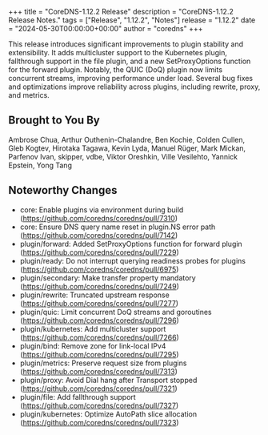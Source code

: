 +++
title = "CoreDNS-1.12.2 Release"
description = "CoreDNS-1.12.2 Release Notes."
tags = ["Release", "1.12.2", "Notes"]
release = "1.12.2"
date = "2024-05-30T00:00:00+00:00"
author = "coredns"
+++

This release introduces significant improvements to plugin stability and extensibility.
It adds multicluster support to the Kubernetes plugin, fallthrough support in the file plugin,
and a new SetProxyOptions function for the forward plugin.
Notably, the QUIC (DoQ) plugin now limits concurrent streams, improving performance under load.
Several bug fixes and optimizations improve reliability across plugins, including rewrite, proxy, and metrics.

## Brought to You By

Ambrose Chua,
Arthur Outhenin-Chalandre,
Ben Kochie,
Colden Cullen,
Gleb Kogtev,
Hirotaka Tagawa,
Kevin Lyda,
Manuel Rüger,
Mark Mickan,
Parfenov Ivan,
skipper,
vdbe,
Viktor Oreshkin,
Ville Vesilehto,
Yannick Epstein,
Yong Tang


## Noteworthy Changes

* core: Enable plugins via environment during build (https://github.com/coredns/coredns/pull/7310)
* core: Ensure DNS query name reset in plugin.NS error path (https://github.com/coredns/coredns/pull/7142)
* plugin/forward: Added SetProxyOptions function for forward plugin (https://github.com/coredns/coredns/pull/7229)
* plugin/ready: Do not interrupt querying readiness probes for plugins (https://github.com/coredns/coredns/pull/6975)
* plugin/secondary: Make transfer property mandatory (https://github.com/coredns/coredns/pull/7249)
* plugin/rewrite: Truncated upstream response (https://github.com/coredns/coredns/pull/7277)
* plugin/quic: Limit concurrent DoQ streams and goroutines (https://github.com/coredns/coredns/pull/7296)
* plugin/kubernetes: Add multicluster support (https://github.com/coredns/coredns/pull/7266)
* plugin/bind: Remove zone for link-local IPv4 (https://github.com/coredns/coredns/pull/7295)
* plugin/metrics: Preserve request size from plugins (https://github.com/coredns/coredns/pull/7313)
* plugin/proxy: Avoid Dial hang after Transport stopped (https://github.com/coredns/coredns/pull/7321)
* plugin/file: Add fallthrough support (https://github.com/coredns/coredns/pull/7327)
* plugin/kubernetes: Optimize AutoPath slice allocation (https://github.com/coredns/coredns/pull/7323)
